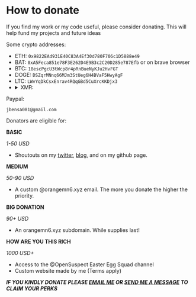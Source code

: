 # How to donate

If you find my work or my code useful, please consider donating. This will help fund my projects and future ideas


Some crypto addresses: 

- ETH: `0x9822EAd931E40C83A4Ef30d780F706c1D5888e49`
- BAT: `0xA5Feca851e78F3E262D4E9B3c2C20D285e787Efb` or on brave browser
- BTC: `18escPgcU3tWcp8r4pRnBueNyKJu2HvFGT`
- DOGE: `DSZqrMNnq66MJm3StUeg6H4BVaF5HwyAgF`
- LTC: `LWvYqDkCsxEnrav4RQqGBd5CuXrcKKDjx3`
- <details>
  <summary>XMR: </summary>
  <code>479pUAVkyuwYdEC5LME1JrCXdqovP9xU17bxbYbFf1xPKaH7diZXwsXLJSWmagD5E1K48ZnHvCnUAVucDYnMKY7G4vGMscb</code>
</details>
Paypal:

`jbensa081@gmail.com`

Donators are eligible for: 

**BASIC**

*1-50 USD*

- Shoutouts on my [twitter](https://twitter.com/orangemn6/), [blog](https://blog.orangemn6.xyz), and on my github page.

**MEDIUM**

*50-90 USD*

- A custom @orangemn6.xyz email. The more you donate the higher the priority.

**BIG DONATION**

*90+ USD*

- An orangemn6.xyz subdomain. While supplies last!

**HOW ARE YOU THIS RICH**

*1000 USD+*

- Access to the @OpenSuspect Easter Egg Squad channel
- Custom website made by me (Terms apply)



***IF YOU KINDLY DONATE PLEASE [EMAIL ME](mailto:me@orangemn6.xyz) OR [SEND ME A MESSAGE](https://github.com/orangemn6#contact-me) TO CLAIM YOUR PERKS***
